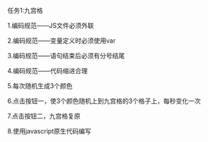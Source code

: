 任务1:九宫格

1.编码规范——JS文件必须外联

2.编码规范——变量定义时必须使用var

3.编码规范——语句结束后必须有分号结尾

4.编码规范——代码缩进合理

5.每次随机生成3个颜色

6.点击按钮一，使3个颜色随机上到九宫格的3个格子上，每秒变化一次

7.点击按钮二，九宫格复原

8.使用javascript原生代码编写
